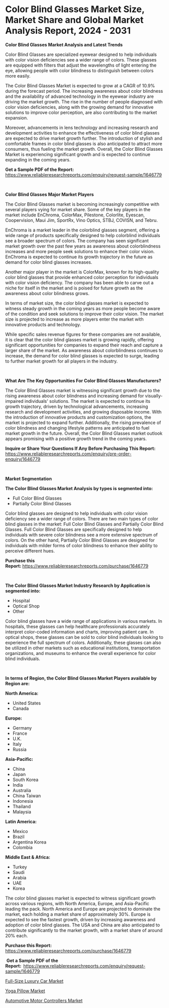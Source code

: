 <p><h1>Color Blind Glasses Market Size, Market Share and Global Market Analysis Report, 2024 - 2031</h1></p><p><strong>Color Blind Glasses Market Analysis and Latest Trends</strong></p>
<p><p>Color Blind Glasses are specialized eyewear designed to help individuals with color vision deficiencies see a wider range of colors. These glasses are equipped with filters that adjust the wavelengths of light entering the eye, allowing people with color blindness to distinguish between colors more easily.</p><p>The Color Blind Glasses Market is expected to grow at a CAGR of 10.9% during the forecast period. The increasing awareness about color blindness and the availability of advanced technology in the eyewear industry are driving the market growth. The rise in the number of people diagnosed with color vision deficiencies, along with the growing demand for innovative solutions to improve color perception, are also contributing to the market expansion.</p><p>Moreover, advancements in lens technology and increasing research and development activities to enhance the effectiveness of color blind glasses are expected to drive market growth further. The introduction of stylish and comfortable frames in color blind glasses is also anticipated to attract more consumers, thus fueling the market growth. Overall, the Color Blind Glasses Market is experiencing significant growth and is expected to continue expanding in the coming years.</p></p>
<p><strong>Get a Sample PDF of the Report:&nbsp;</strong> <a href="https://www.reliableresearchreports.com/enquiry/request-sample/1646779">https://www.reliableresearchreports.com/enquiry/request-sample/1646779</a></p>
<p>&nbsp;</p>
<p><strong>Color Blind Glasses Major Market Players</strong></p>
<p><p>The Color Blind Glasses market is becoming increasingly competitive with several players vying for market share. Some of the key players in the market include EnChroma, ColorMax, Pilestone, Colorlite, Eyescan, Coopervision, Maui Jim, SportRx, Vino Optics, STBJ, COVISN, and Tebru.</p><p>EnChroma is a market leader in the colorblind glasses segment, offering a wide range of products specifically designed to help colorblind individuals see a broader spectrum of colors. The company has seen significant market growth over the past few years as awareness about colorblindness increases and more people seek solutions to enhance their color vision. EnChroma is expected to continue its growth trajectory in the future as demand for color blind glasses increases.</p><p>Another major player in the market is ColorMax, known for its high-quality color blind glasses that provide enhanced color perception for individuals with color vision deficiency. The company has been able to carve out a niche for itself in the market and is poised for future growth as the awareness about color blindness grows.</p><p>In terms of market size, the color blind glasses market is expected to witness steady growth in the coming years as more people become aware of the condition and seek solutions to improve their color vision. The market size is projected to increase as more players enter the market with innovative products and technology.</p><p>While specific sales revenue figures for these companies are not available, it is clear that the color blind glasses market is growing rapidly, offering significant opportunities for companies to expand their reach and capture a larger share of the market. As awareness about colorblindness continues to increase, the demand for color blind glasses is expected to surge, leading to further market growth for all players in the industry.</p></p>
<p>&nbsp;</p>
<p><strong>What Are The Key Opportunities For Color Blind Glasses Manufacturers?</strong></p>
<p><p>The Color Blind Glasses market is witnessing significant growth due to the rising awareness about color blindness and increasing demand for visually-impaired individuals' solutions. The market is expected to continue its growth trajectory, driven by technological advancements, increasing research and development activities, and growing disposable income. With the introduction of innovative products and customization options, the market is projected to expand further. Additionally, the rising prevalence of color blindness and changing lifestyle patterns are anticipated to fuel market growth in the future. Overall, the Color Blind Glasses market outlook appears promising with a positive growth trend in the coming years.</p></p>
<p><strong>Inquire or Share Your Questions If Any Before Purchasing This Report:</strong> <a href="https://www.reliableresearchreports.com/enquiry/pre-order-enquiry/1646779">https://www.reliableresearchreports.com/enquiry/pre-order-enquiry/1646779</a></p>
<p>&nbsp;</p>
<p><strong>Market Segmentation</strong></p>
<p><strong>The Color Blind Glasses Market Analysis by types is segmented into:</strong></p>
<p><ul><li>Full Color Blind Glasses</li><li>Partially Color Blind Glasses</li></ul></p>
<p><p>Color blind glasses are designed to help individuals with color vision deficiency see a wider range of colors. There are two main types of color blind glasses in the market: Full Color Blind Glasses and Partially Color Blind Glasses. Full Color Blind Glasses are specifically designed to help individuals with severe color blindness see a more extensive spectrum of colors. On the other hand, Partially Color Blind Glasses are designed for individuals with milder forms of color blindness to enhance their ability to perceive different hues.</p></p>
<p><strong>Purchase this Report:&nbsp;</strong><a href="https://www.reliableresearchreports.com/purchase/1646779">https://www.reliableresearchreports.com/purchase/1646779</a></p>
<p>&nbsp;</p>
<p><strong>The Color Blind Glasses Market Industry Research by Application is segmented into:</strong></p>
<p><ul><li>Hospital</li><li>Optical Shop</li><li>Other</li></ul></p>
<p><p>Color blind glasses have a wide range of applications in various markets. In hospitals, these glasses can help healthcare professionals accurately interpret color-coded information and charts, improving patient care. In optical shops, these glasses can be sold to color blind individuals looking to experience the full spectrum of colors. Additionally, these glasses can also be utilized in other markets such as educational institutions, transportation organizations, and museums to enhance the overall experience for color blind individuals.</p></p>
<p>&nbsp;</p>
<p><strong>In terms of Region, the Color Blind Glasses Market Players available by Region are:</strong></p>
<p>
    <p> <strong> North America: </strong>
        <ul>
            <li>United States</li>
            <li>Canada</li>
        </ul>
        </p> 
    <p> <strong> Europe: </strong>
        <ul>
            <li>Germany</li>
            <li>France</li>
            <li>U.K.</li>
            <li>Italy</li>
            <li>Russia</li>
        </ul>
        </p> 
    <p> <strong> Asia-Pacific: </strong>
        <ul>
            <li>China</li>
            <li>Japan</li>
            <li>South Korea</li>
            <li>India</li>
            <li>Australia</li>
            <li>China Taiwan</li>
            <li>Indonesia</li>
            <li>Thailand</li>
            <li>Malaysia</li>
        </ul>
        </p> 
    <p> <strong> Latin America: </strong>
        <ul>
            <li>Mexico</li>
            <li>Brazil</li>
            <li>Argentina Korea</li>
            <li>Colombia</li>
        </ul>
        </p> 
    <p> <strong> Middle East & Africa: </strong>
        <ul>
            <li>Turkey</li>
            <li>Saudi</li>
            <li>Arabia</li>
            <li>UAE</li>
            <li>Korea</li>
        </ul>
    </p>
    </p>
<p><p>The color blind glasses market is expected to witness significant growth across various regions, with North America, Europe, and Asia-Pacific leading the pack. North America and Europe are projected to dominate the market, each holding a market share of approximately 30%. Europe is expected to see the fastest growth, driven by increasing awareness and adoption of color blind glasses. The USA and China are also anticipated to contribute significantly to the market growth, with a market share of around 20% each.</p></p>
<p><strong>Purchase this Report: </strong><a href="https://www.reliableresearchreports.com/purchase/1646779">https://www.reliableresearchreports.com/purchase/1646779</a></p>
<p>&nbsp;<strong>Get a Sample PDF of the Report:&nbsp;&nbsp;</strong><a href="https://www.reliableresearchreports.com/enquiry/request-sample/1646779">https://www.reliableresearchreports.com/enquiry/request-sample/1646779</a></p>
<p><strong></strong></p>
<p><p><a href="https://cautious-neon-760.notion.site/Full-Size-Luxury-Car-Market-Size-Share-Trends-Analysis-Report-By-Application-Regional-Outlook-C-a28e2a9cd8ba46ada408312ef952898e">Full-Size Luxury Car Market</a></p><p><a href="https://github.com/singletonthaxterkelliehr2df/Market-Research-Report-List-1/blob/main/yoga-pillow-market.md">Yoga Pillow Market</a></p><p><a href="https://frill-swim-3cd.notion.site/Insights-into-Automotive-Motor-Controllers-Market-Size-Analysing-Market-Share-Trends-and-Growth-f-4f3b94ca768c4f569f42e8827c55e30f">Automotive Motor Controllers Market</a></p></p>